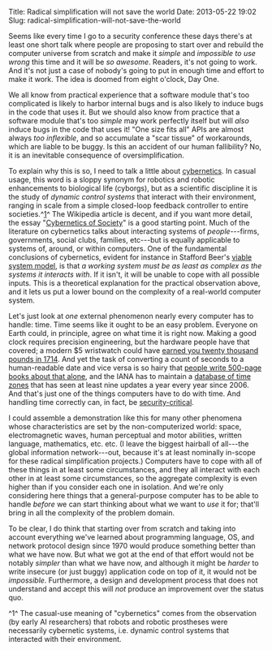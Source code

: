 Title: Radical simplification will not save the world
Date: 2013-05-22 19:02
Slug: radical-simplification-will-not-save-the-world

Seems like every time I go to a security conference these days there's
at least one short talk where people are proposing to start over and
rebuild the computer universe from scratch and make it *simple* and
*impossible to use wrong* this time and it will be *so awesome*.
Readers, it's not going to work. And it's not just a case of nobody's
going to put in enough time and effort to make it work. The idea is
doomed from eight o'clock, Day One.

We all know from practical experience that a software module that's
too complicated is likely to harbor internal bugs and is also likely
to induce bugs in the code that uses it. But we should also know from
practice that a software module that's too *simple* may work perfectly
itself but will *also* induce bugs in the code that uses it! "One size
fits all" APIs are almost always *too inflexible*, and so accumulate a
"scar tissue" of workarounds, which are liable to be buggy. Is this an
accident of our human fallibility? No, it is an inevitable consequence
of oversimplification.

To explain why this is so, I need to talk a little about
[cybernetics](http://en.wikipedia.org/wiki/Cybernetics). In casual
usage, this word is a sloppy synonym for robotics and robotic
enhancements to biological life (cyborgs), but as a scientific
discipline it is the study of *dynamic control systems* that interact
with their environment, ranging in scale from a simple closed-loop
feedback controller to entire societies.^[1](#fn1)^ The Wikipedia
article is decent, and if you want more detail, the essay
"[Cybernetics of Society](http://www.jurlandia.org/cybsoc.htm)" is a
good starting point. Much of the literature on cybernetics talks about
interacting systems of *people*---firms, governments, social clubs,
families, etc---but is equally applicable to systems of, around, or
within computers.  One of the fundamental conclusions of cybernetics,
evident for instance in Stafford Beer's
[viable system model](http://en.wikipedia.org/wiki/Viable_system_model),
is that *a working system must be as least as complex as the systems
it interacts with*. If it isn't, it will be unable to cope with all
possible inputs.  This is a theoretical explanation for the practical
observation above, and it lets us put a lower bound on the complexity
of a real-world computer system.

Let's just look at *one* external phenomenon nearly every computer has
to handle: time. Time seems like it ought to be an easy problem.
Everyone on Earth could, in principle, agree on what time it is right
now. Making a good clock requires precision engineering, but the
hardware people have that covered; a modern $5 wristwatch could have
[earned you twenty thousand pounds in 1714](http://en.wikipedia.org/wiki/Board_of_Longitude). And
yet the task of converting a count of seconds to a human-readable date
and vice versa is so hairy that
[people write 500-page books about that alone](http://www.powells.com/biblio/61-9780521702386-1),
and the IANA has to maintain a
[database of time zones](http://www.iana.org/time-zones) that has seen
at least nine updates a year every year since 2006. And that's just
one of the things computers have to do with time. And handling time
correctly can, in fact, be
[security-critical](http://en.wikipedia.org/wiki/Replay_attack).

I could assemble a demonstration like this for many other phenomena
whose characteristics are set by the non-computerized world: space,
electromagnetic waves, human perceptual and motor abilities, written
language, mathematics, etc. etc. (I leave the biggest hairball of
all---the global information network---out, because it's at least
nominally in-scope for these radical simplification projects.)
Computers have to cope with all of these things in at least some
circumstances, and they all interact with each other in at least some
circumstances, so the aggregate complexity is even higher than if you
consider each one in isolation. And we're only considering here things
that a general-purpose computer has to be able to handle *before* we
can start thinking about what we want to *use* it for; that'll bring
in all the complexity of the problem domain.

To be clear, I do think that starting over from scratch and taking
into account everything we've learned about programming language, OS,
and network protocol design since 1970 would produce something better
than what we have now. But what we got at the end of that effort would
not be notably *simpler* than what we have now, and although it might
be *harder* to write insecure (or just buggy) application code on top
of it, it would not be *impossible*. Furthermore, a design and
development process that does not understand and accept this will
*not* produce an improvement over the status quo.

^1^ The casual-use meaning of "cybernetics" comes from the observation
(by early AI researchers) that robots and robotic prostheses were
necessarily cybernetic systems, i.e. dynamic control systems that
interacted with their environment.
